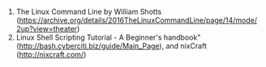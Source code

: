 1. The Linux Command Line by William Shotts (https://archive.org/details/2016TheLinuxCommandLine/page/14/mode/2up?view=theater) 
2. Linux Shell Scripting Tutorial - A Beginner's handbook" (http://bash.cyberciti.biz/guide/Main_Page), and nixCraft (http://nixcraft.com/)